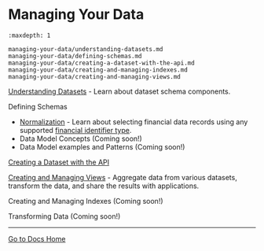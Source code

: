# Managing Your Data


```{toctree}
:maxdepth: 1

managing-your-data/understanding-datasets.md
managing-your-data/defining-schemas.md
managing-your-data/creating-a-dataset-with-the-api.md
managing-your-data/creating-and-managing-indexes.md
managing-your-data/creating-and-managing-views.md
```

[Understanding Datasets](./managing-your-data/understanding-datasets.md) - Learn about dataset schema components.

Defining Schemas

- [Normalization](./managing-your-data/defining-schemas/normalization.md) - Learn about selecting financial data records using any supported [financial identifier type](../reference/financial-identifiers.md).
- Data Model Concepts (Coming soon!)
- Data Model examples and Patterns (Coming soon!)

[Creating a Dataset with the API](./managing-your-data/creating-a-dataset-with-the-api.md)

[Creating and Managing Views](./managing-your-data/creating-and-managing-views.md) - Aggregate data from various datasets, transform the data, and share the results with applications.

Creating and Managing Indexes (Coming soon!)

Transforming Data (Coming soon!)

---
[Go to Docs Home](https://github.com/iexcloud/docs/blob/main/README.md)
